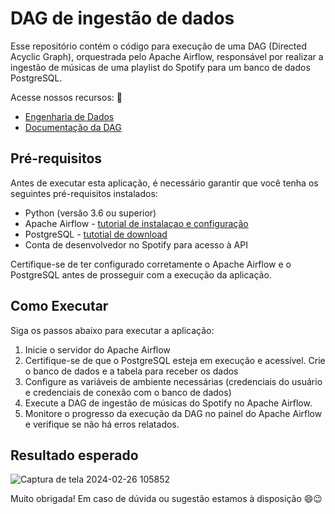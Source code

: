 # DAG de ingestão de dados
Esse repositório contém o código para execução de uma DAG (Directed Acyclic Graph), orquestrada pelo Apache Airflow, responsável por realizar a ingestão de músicas de uma playlist do Spotify para um banco de dados PostgreSQL.

Acesse nossos recursos: 🔗
- [Engenharia de Dados](./markdowns/engenharia_dados.md)
- [Documentação da DAG](./markdowns/dag_ingestao.md)

## Pré-requisitos
Antes de executar esta aplicação, é necessário garantir que você tenha os seguintes pré-requisitos instalados:

- Python (versão 3.6 ou superior)
- Apache Airflow - [tutorial de instalaçao e configuração](https://airflow.apache.org/docs/apache-airflow/stable/howto/docker-compose/index.html#initialize-the-database)
- PostgreSQL - [tutotial de download](https://www.postgresql.org/download/)
- Conta de desenvolvedor no Spotify para acesso à API
  
Certifique-se de ter configurado corretamente o Apache Airflow e o PostgreSQL antes de prosseguir com a execução da aplicação.

## Como Executar
Siga os passos abaixo para executar a aplicação:

1. Inicie o servidor do Apache Airflow
2. Certifique-se de que o PostgreSQL esteja em execução e acessível. Crie o banco de dados e a tabela para receber os dados
3. Configure as variáveis de ambiente necessárias (credenciais do usuário e credenciais de conexão com o banco de dados)
4. Execute a DAG de ingestão de músicas do Spotify no Apache Airflow.
5. Monitore o progresso da execução da DAG no painel do Apache Airflow e verifique se não há erros relatados.

## Resultado esperado
![Captura de tela 2024-02-26 105852](https://github.com/AnaJuliaMM/comite_2602/assets/123522605/29ab1cc4-0843-4711-85f7-7edf9ff1d55c)


Muito obrigada! Em caso de dúvida ou sugestão estamos à disposição 😄😉
